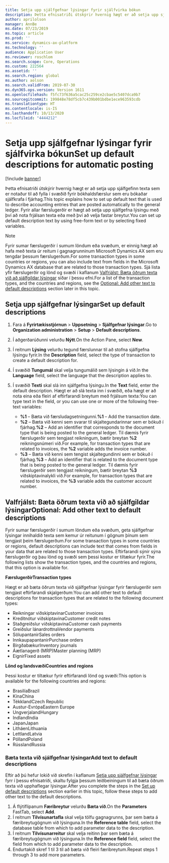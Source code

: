 ```yaml
---
title: Setja upp sjálfgefnar lýsingar fyrir sjálfvirka bókun
description: Þetta efnisatriði útskýrir hvernig hægt er að setja upp sjálfgefinn texta sem er notaður til að fylla í svæðið fyrir bókhaldsfærslur sem eru bókaðar sjálfkrafa í fjárhag. Fyrir allar færslugerðir er hægt að setja upp sjálfgefna lýsingu með því að nota frjálsan texta eða með því að velja fastar breytur.
author: aprilolson
manager: AnnBe
ms.date: 07/23/2019
ms.topic: article
ms.prod: ''
ms.service: dynamics-ax-platform
ms.technology: ''
audience: Application User
ms.reviewer: roschlom
ms.search.scope: Core, Operations
ms.custom: 222564
ms.assetid: ''
ms.search.region: global
ms.author: aolson
ms.search.validFrom: 2019-07-30
ms.dyn365.ops.version: Version 1611
ms.openlocfilehash: f5fc73f636a5cac25c259ce2cbae5c5407dca9b7
ms.sourcegitcommit: 199848e78df5cb7c439b001bdbe1ece963593cdb
ms.translationtype: HT
ms.contentlocale: is-IS
ms.lasthandoff: 10/13/2020
ms.locfileid: "4444212"
---
```

# <a name="set-up-default-descriptions-for-automatic-posting"></a><span data-ttu-id="83abd-104">Setja upp sjálfgefnar lýsingar fyrir sjálfvirka bókun</span><span class="sxs-lookup"><span data-stu-id="83abd-104">Set up default descriptions for automatic posting</span></span>

[!include [banner](../includes/banner.md)]

<span data-ttu-id="83abd-105">Þetta efnisatriði útskýrir hvernig hægt er að setja upp sjálfgefinn texta sem er notaður til að fylla í svæðið fyrir bókhaldsfærslur sem eru bókaðar sjálfkrafa í fjárhag.</span><span class="sxs-lookup"><span data-stu-id="83abd-105">This topic explains how to set up default text that is used to describe accounting entries that are posted automatically to the general ledger.</span></span> <span data-ttu-id="83abd-106">Fyrir allar færslugerðir er hægt að setja upp sjálfgefna lýsingu með því að nota frjálsan texta eða með því að velja fastar breytur.</span><span class="sxs-lookup"><span data-stu-id="83abd-106">You can set up default description text by using free-form text or by selecting fixed variables.</span></span>

> [!NOTE]
> <span data-ttu-id="83abd-107">Fyrir sumar færslugerðir í sumum löndum eða svæðum, er einnig hægt að hafa með texta úr reitum í gagnagrunninum Microsoft Dynamics AX sem eru tengdar þessum færslugerðum.</span><span class="sxs-lookup"><span data-stu-id="83abd-107">For some transaction types in some countries or regions, you can also include text from fields in the Microsoft Dynamics AX database that are related to those transaction types.</span></span> <span data-ttu-id="83abd-108">Sjá lista yfir færslugerðir og lönd og svæði í kaflanum [Valfrjálst: Bæta öðrum texta við að sjálfgildar lýsingar](#optional-add-other-text-to-default-descriptions) síðar í þessu efni.</span><span class="sxs-lookup"><span data-stu-id="83abd-108">For a list of the transaction types, and the countries and regions, see the [Optional: Add other text to default descriptions](#optional-add-other-text-to-default-descriptions) section later in this topic.</span></span>

## <a name="set-up-default-descriptions"></a><span data-ttu-id="83abd-109">Setja upp sjálfgefnar lýsingar</span><span class="sxs-lookup"><span data-stu-id="83abd-109">Set up default descriptions</span></span>

1. <span data-ttu-id="83abd-110">Fara á **Fyrirtækisstjórnun** \> **Uppsetning** \> **Sjálfgefnar lýsingar**.</span><span class="sxs-lookup"><span data-stu-id="83abd-110">Go to **Organization administration** \> **Setup** \> **Default descriptions**.</span></span>
2. <span data-ttu-id="83abd-111">Í aðgerðarúðunni velurðu **Nýtt**.</span><span class="sxs-lookup"><span data-stu-id="83abd-111">On the Action Pane, select **New**.</span></span>
3. <span data-ttu-id="83abd-112">Í reitnum **Lýsing** velurðu tegund færslunnar til að stofna sjálfgefna lýsingu fyrir.</span><span class="sxs-lookup"><span data-stu-id="83abd-112">In the **Description** field, select the type of transaction to create a default description for.</span></span>
4. <span data-ttu-id="83abd-113">Í svæðið **Tungumál** skal velja tungumálið sem lýsingin á við.</span><span class="sxs-lookup"><span data-stu-id="83abd-113">In the **Language** field, select the language that the description applies to.</span></span>
5. <span data-ttu-id="83abd-114">Í svæðið **Texti** skal slá inn sjálfgefna lýsingu.</span><span class="sxs-lookup"><span data-stu-id="83abd-114">In the **Text** field, enter the default description.</span></span> <span data-ttu-id="83abd-115">Hægt er að slá texta inn í svæðið, eða hægt er að nota eina eða fleiri af eftirfarandi breytum með frjálsum texta:</span><span class="sxs-lookup"><span data-stu-id="83abd-115">You can type text in the field, or you can use one or more of the following free-text variables:</span></span>

    - <span data-ttu-id="83abd-116">**%1** – Bæta við færsludagsetningunni.</span><span class="sxs-lookup"><span data-stu-id="83abd-116">**%1** – Add the transaction date.</span></span>
    - <span data-ttu-id="83abd-117">**%2** – Bæta við kenni sem svarar til skjaltegundarinnar sem er bókuð í fjárhag.</span><span class="sxs-lookup"><span data-stu-id="83abd-117">**%2** – Add an identifier that corresponds to the document type that is being posted to the general ledger.</span></span> <span data-ttu-id="83abd-118">Til dæmis fyrir færslugerðir sem tengjast reikningum, bætir breytan **%2** reikningsnúmeri við.</span><span class="sxs-lookup"><span data-stu-id="83abd-118">For example, for transaction types that are related to invoices, the **%2** variable adds the invoice number.</span></span>
    - <span data-ttu-id="83abd-119">**%3** – Bæta við kenni sem tengist skjaltegundinni sem er bókuð í fjárhag.</span><span class="sxs-lookup"><span data-stu-id="83abd-119">**%3** – Add an identifier that is related to the document type that is being posted to the general ledger.</span></span> <span data-ttu-id="83abd-120">Til dæmis fyrir færslugerðir sem tengjast reikningum, bætir breytan **%3** viðskiptavinalykli við.</span><span class="sxs-lookup"><span data-stu-id="83abd-120">For example, for transaction types that are related to invoices, the **%3** variable adds the customer account number.</span></span>

## <a name="optional-add-other-text-to-default-descriptions"></a><span data-ttu-id="83abd-121">Valfrjálst: Bæta öðrum texta við að sjálfgildar lýsingar</span><span class="sxs-lookup"><span data-stu-id="83abd-121">Optional: Add other text to default descriptions</span></span>

<span data-ttu-id="83abd-122">Fyrir sumar færslugerðir í sumum löndum eða svæðum, geta sjálfgefnar lýsingar innihaldið texta sem kemur úr reitunum í gögnum þínum sem tengjast þeim færslugerðum.</span><span class="sxs-lookup"><span data-stu-id="83abd-122">For some transaction types in some countries or regions, default descriptions can include text that comes from fields in your data that are related to those transaction types.</span></span> <span data-ttu-id="83abd-123">Eftirfarandi sýnir sýna færslugerðir og þau lönd og svæði sem þessi kostur er tiltækur fyrir.</span><span class="sxs-lookup"><span data-stu-id="83abd-123">The following lists show the transaction types, and the countries and regions, that this option is available for.</span></span>

<span data-ttu-id="83abd-124">**Færslugerðir**</span><span class="sxs-lookup"><span data-stu-id="83abd-124">**Transaction types**</span></span>

<span data-ttu-id="83abd-125">Hægt er að bæta öðrum texta við sjálfgefnar lýsingar fyrir færslugerðir sem tengjast eftirfarandi skjalgerðum:</span><span class="sxs-lookup"><span data-stu-id="83abd-125">You can add other text to default descriptions for transaction types that are related to the following document types:</span></span>

- <span data-ttu-id="83abd-126">Reikningar viðskiptavinar</span><span class="sxs-lookup"><span data-stu-id="83abd-126">Customer invoices</span></span>
- <span data-ttu-id="83abd-127">Kreditnótur viðskiptavina</span><span class="sxs-lookup"><span data-stu-id="83abd-127">Customer credit notes</span></span>
- <span data-ttu-id="83abd-128">Staðgreiðslur viðskiptavina</span><span class="sxs-lookup"><span data-stu-id="83abd-128">Customer cash payments</span></span>
- <span data-ttu-id="83abd-129">Greiðslur lánardrottna</span><span class="sxs-lookup"><span data-stu-id="83abd-129">Vendor payments</span></span>
- <span data-ttu-id="83abd-130">Sölupantanir</span><span class="sxs-lookup"><span data-stu-id="83abd-130">Sales orders</span></span>
- <span data-ttu-id="83abd-131">Innkaupapantanir</span><span class="sxs-lookup"><span data-stu-id="83abd-131">Purchase orders</span></span>
- <span data-ttu-id="83abd-132">Birgðabækur</span><span class="sxs-lookup"><span data-stu-id="83abd-132">Inventory journals</span></span>
- <span data-ttu-id="83abd-133">Áætlanagerð (MRP)</span><span class="sxs-lookup"><span data-stu-id="83abd-133">Master planning (MRP)</span></span>
- <span data-ttu-id="83abd-134">Eignir</span><span class="sxs-lookup"><span data-stu-id="83abd-134">Fixed assets</span></span>

<span data-ttu-id="83abd-135">**Lönd og landsvæði**</span><span class="sxs-lookup"><span data-stu-id="83abd-135">**Countries and regions**</span></span>

<span data-ttu-id="83abd-136">Þessi kostur er tiltækur fyrir eftirfarandi lönd og svæði:</span><span class="sxs-lookup"><span data-stu-id="83abd-136">This option is available for the following countries and regions:</span></span>

- <span data-ttu-id="83abd-137">Brasilía</span><span class="sxs-lookup"><span data-stu-id="83abd-137">Brazil</span></span>
- <span data-ttu-id="83abd-138">Kína</span><span class="sxs-lookup"><span data-stu-id="83abd-138">China</span></span>
- <span data-ttu-id="83abd-139">Tékkland</span><span class="sxs-lookup"><span data-stu-id="83abd-139">Czech Republic</span></span>
- <span data-ttu-id="83abd-140">Austur-Evrópa</span><span class="sxs-lookup"><span data-stu-id="83abd-140">Eastern Europe</span></span>
- <span data-ttu-id="83abd-141">Ungverjaland</span><span class="sxs-lookup"><span data-stu-id="83abd-141">Hungary</span></span>
- <span data-ttu-id="83abd-142">Indland</span><span class="sxs-lookup"><span data-stu-id="83abd-142">India</span></span>
- <span data-ttu-id="83abd-143">Japan</span><span class="sxs-lookup"><span data-stu-id="83abd-143">Japan</span></span>
- <span data-ttu-id="83abd-144">Litháen</span><span class="sxs-lookup"><span data-stu-id="83abd-144">Lithuania</span></span>
- <span data-ttu-id="83abd-145">Lettland</span><span class="sxs-lookup"><span data-stu-id="83abd-145">Latvia</span></span>
- <span data-ttu-id="83abd-146">Pólland</span><span class="sxs-lookup"><span data-stu-id="83abd-146">Poland</span></span>
- <span data-ttu-id="83abd-147">Rússland</span><span class="sxs-lookup"><span data-stu-id="83abd-147">Russia</span></span>

### <a name="add-text-to-default-descriptions"></a><span data-ttu-id="83abd-148">Bæta texta við sjálfgefnar lýsingar</span><span class="sxs-lookup"><span data-stu-id="83abd-148">Add text to default descriptions</span></span>

<span data-ttu-id="83abd-149">Eftir að þú hefur lokið við skrefin í kaflanum [Setja upp sjálfgefnar lýsingar](#set-up-default-descriptions) fyrr í þessu efnisatriði, skaltu fylgja þessum leiðbeiningum til að bæta öðrum texta við upphaflegar lýsingar.</span><span class="sxs-lookup"><span data-stu-id="83abd-149">After you complete the steps in the [Set up default descriptions](#set-up-default-descriptions) section earlier in this topic, follow these steps to add other text to the default descriptions.</span></span>

1. <span data-ttu-id="83abd-150">Á flýtiflipanum **Færibreytur** velurðu **Bæta við**.</span><span class="sxs-lookup"><span data-stu-id="83abd-150">On the **Parameters** FastTab, select **Add**.</span></span>
2. <span data-ttu-id="83abd-151">Í reitnum **Tilvísunartafla** skal velja tölfu gagnagrunns, þar sem bæta á færibreytugögnum við lýsinguna.</span><span class="sxs-lookup"><span data-stu-id="83abd-151">In the **Reference table** field, select the database table from which to add parameter data to the description.</span></span>
3. <span data-ttu-id="83abd-152">Í reitnum **Tilvísunarreitur** skal velja reitinn þar sem bæta á færibreytugögnum við lýsinguna.</span><span class="sxs-lookup"><span data-stu-id="83abd-152">In the **Reference field** field, select the field from which to add parameter data to the description.</span></span>
4. <span data-ttu-id="83abd-153">Endurtakið skref 1 til 3 til að bæta við fleiri færibreytum.</span><span class="sxs-lookup"><span data-stu-id="83abd-153">Repeat steps 1 through 3 to add more parameters.</span></span>
